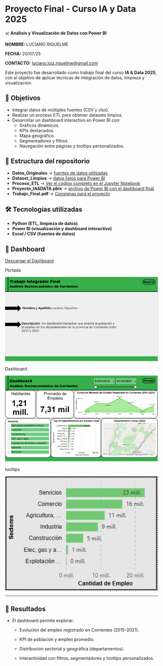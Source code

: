 # Proyecto Final - Curso IA y Data 2025

📊 **Análisis y Visualización de Datos con Power BI**

**NOMBRE:** LUCIANO RIQUELME 

**FECHA:** 20/07/25

**CONTACTO:** luciano.luiz.riquelme@gmail.com

Este proyecto fue desarrollado como trabajo final del curso **IA & Data 2025**, con el objetivo de aplicar técnicas de integración de datos, limpieza y visualización.

## 🚀 Objetivos
- Integrar datos de múltiples fuentes (CSV y xlsx).
- Realizar un proceso ETL para obtener datasets limpios.
- Desarrollar un dashboard interactivo en Power BI con:
  - Gráficos dinámicos.
  - KPIs destacados.
  - Mapa geográfico.
  - Segmentadores y filtros.
  - Navegación entre páginas y tooltips personalizados.

## 📂 Estructura del repositorio
- **Datos_Originales** → [fuentes de datos utilizadas](https://github.com/riquelmeLuciano/Proyecto-Final-DATA-IA-/tree/main/Datos%20Originales)
- **Dataset_Limpios** →  [datos listos para Power BI](https://github.com/riquelmeLuciano/Proyecto-Final-DATA-IA-/tree/main/Dataset%20limpios%20(para%20Power%20BI))
- **Proceso_ETL** →  [Ver el código completo en el Jupyter Notebook](https://github.com/riquelmeLuciano/Proyecto-Final-DATA-IA-/blob/main/Proceso%20ETL/Socioecon%C3%B3mico%20Corrientes%20(ETL).ipynb)
- **Proyecto_IA&DATA.pbix** → [archivo de Power BI con el dashboard final](https://github.com/riquelmeLuciano/Proyecto-Final-DATA-IA-/blob/main/Proyecto%20IA%26DATA.pbix)
- **Trabajo_Final.pdf** → [Consignas para el proyecto](https://github.com/riquelmeLuciano/Proyecto-Final-DATA-IA-/blob/main/Trabajo%20Final%20Integrador_compressed.pdf)

## 🛠️ Tecnologías utilizadas
- **Python (ETL, limpieza de datos)**
- **Power BI (visualización y dashboard interactivo)**
- **Excel / CSV (fuentes de datos)**

## 📸 Dashboard
[Descargar el Dashboard](https://github.com/riquelmeLuciano/Proyecto-Final-DATA-IA-/blob/main/Proyecto%20IA%26DATA.pbix)

Portada
<p align="center">
  <img src="Imagen dashboard/1.PNG" alt="Portada" width="600"/>
</p>
Dashboard
<p align="center">
  <img src="Imagen dashboard/2.PNG" alt="Dashboard" width="600"/>
</p>
tooltips
<p align="center">
  <img src="Imagen dashboard/3.PNG" alt="tooltips" width="600"/>
</p>

---

## 📌 Resultados

- El dashboard permite explorar:
   
  - Evolución del empleo registrado en Corrientes (2015–2021).
    
  - KPI de población y empleo promedio.
    
  - Distribución sectorial y geográfica (departamentos).
      
  - Interactividad con filtros, segmentadores y tooltips personalizados.

